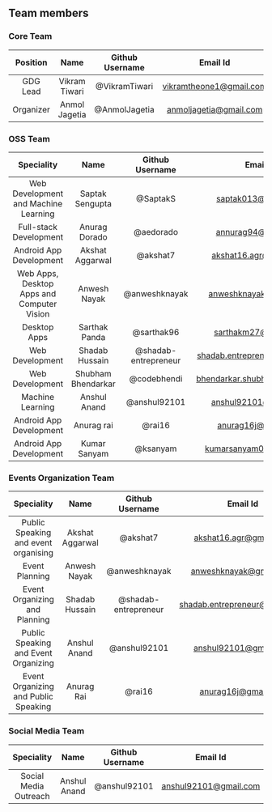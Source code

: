 ## Team members

### Core Team
| Position | Name | Github Username | Email Id |
|:--------:|:----:|:---------------:|:---------:|
|GDG Lead | Vikram Tiwari | @VikramTiwari | vikramtheone1@gmail.com |
|Organizer | Anmol Jagetia | @AnmolJagetia | anmoljagetia@gmail.com |

### OSS Team
| Speciality | Name | Github Username | Email Id |
|:--------:|:----:|:---------------:|:---------:|
| Web Development and Machine Learning | Saptak Sengupta | @SaptakS | saptak013@gmail.com |
| Full-stack Development | Anurag Dorado | @aedorado | annurag94@gmail.com |
| Android App Development | Akshat Aggarwal | @akshat7 | akshat16.agr@gmail.com |
| Web Apps, Desktop Apps and Computer Vision | Anwesh Nayak | @anweshknayak | anweshknayak@gmail.com |
| Desktop Apps | Sarthak Panda | @sarthak96 | sarthakm27@gmail.com |
| Web Development | Shadab Hussain | @shadab-entrepreneur | shadab.entrepreneur@gmail.com |
| Web Development | Shubham Bhendarkar | @codebhendi | bhendarkar.shubham@gmail.com |
| Machine Learning | Anshul Anand | @anshul92101 | anshul92101@gmail.com |
| Android App Development | Anurag rai | @rai16 | anurag16j@gmail.com |
| Android App Development | Kumar Sanyam | @ksanyam | kumarsanyam05@gmail.com |

### Events Organization Team
| Speciality | Name | Github Username | Email Id |
|:--------:|:----:|:---------------:|:---------:|
| Public Speaking and event organising | Akshat Aggarwal | @akshat7 | akshat16.agr@gmail.com |
| Event Planning | Anwesh Nayak | @anweshknayak | anweshknayak@gmail.com |
| Event Organizing and Planning | Shadab Hussain | @shadab-entrepreneur | shadab.entrepreneur@gmail.com |
| Public Speaking and Event Organizing | Anshul Anand | @anshul92101 | anshul92101@gmail.com |
| Event Organizing and Public Speaking | Anurag Rai | @rai16 | anurag16j@gmail.com |

### Social Media Team
| Speciality | Name | Github Username | Email Id |
|:--------:|:----:|:---------------:|:---------:|
| Social Media Outreach | Anshul Anand | @anshul92101 | anshul92101@gmail.com |
